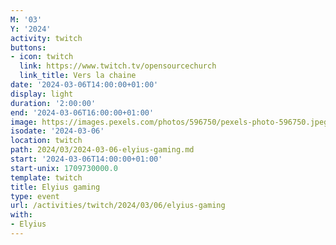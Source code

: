 ```yaml
---
M: '03'
Y: '2024'
activity: twitch
buttons:
- icon: twitch
  link: https://www.twitch.tv/opensourcechurch
  link_title: Vers la chaine
date: '2024-03-06T14:00:00+01:00'
display: light
duration: '2:00:00'
end: '2024-03-06T16:00:00+01:00'
image: https://images.pexels.com/photos/596750/pexels-photo-596750.jpeg
isodate: '2024-03-06'
location: twitch
path: 2024/03/2024-03-06-elyius-gaming.md
start: '2024-03-06T14:00:00+01:00'
start-unix: 1709730000.0
template: twitch
title: Elyius gaming
type: event
url: /activities/twitch/2024/03/06/elyius-gaming
with:
- Elyius
---
```

